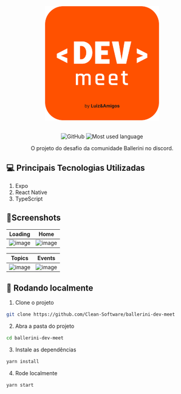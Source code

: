 <div align="center">
  <img src="/src/assets/static/iconzinho.png" alt="Dev Meet Logo" width="300px" height="300px" />
</div>
<br />
<div align="center">
  
  ![GitHub](https://img.shields.io/github/license/Clean-Software/ballerini-dev-meet)
  ![Most used language](https://img.shields.io/github/languages/top/Clean-Software/ballerini-dev-meet?style=flat-square)
  
</div>

<div align="center">
   O projeto do desafio da comunidade Ballerini no discord.
</div>

## 💻 Principais Tecnologias Utilizadas

 1. Expo
 2. React Native
 3. TypeScript

## 🤳Screenshots
Loading             |  Home
:-------------------------:|:-------------------------:
![image](https://user-images.githubusercontent.com/59850361/156758607-b5a491b9-8891-4f4b-b183-5f959f24cbc2.png) | ![image](https://user-images.githubusercontent.com/59850361/156758715-7ec350c6-d3f5-4718-b45f-7a837ee00be1.png)

Topics             |  Events
:-------------------------:|:-------------------------:
![image](https://user-images.githubusercontent.com/59850361/156758815-aa68400c-3c53-4ed2-b53b-9a5c79c0c8c3.png) | ![image](https://user-images.githubusercontent.com/59850361/156758872-511bda83-2079-4d8d-8347-e8d582e57734.png)



## 🚀 Rodando localmente
1) Clone o projeto
```sh
git clone https://github.com/Clean-Software/ballerini-dev-meet
```
2) Abra a pasta do projeto
```sh
cd ballerini-dev-meet
```
3) Instale as dependências
```sh
yarn install
```
4) Rode localmente
```sh
yarn start
```
